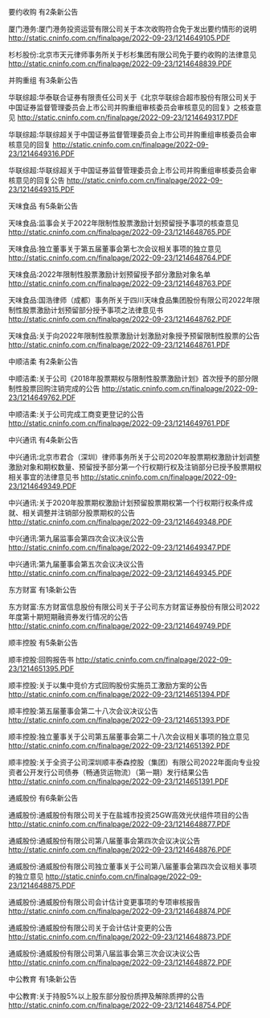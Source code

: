 要约收购 有2条新公告 

厦门港务:厦门港务投资运营有限公司关于本次收购符合免于发出要约情形的说明 http://static.cninfo.com.cn/finalpage/2022-09-23/1214649105.PDF 

杉杉股份:北京市天元律师事务所关于杉杉集团有限公司免于要约收购的法律意见 http://static.cninfo.com.cn/finalpage/2022-09-23/1214648839.PDF 

并购重组 有3条新公告 

华联综超:华泰联合证券有限责任公司关于《北京华联综合超市股份有限公司关于中国证券监督管理委员会上市公司并购重组审核委员会审核意见的回复》之核查意见 http://static.cninfo.com.cn/finalpage/2022-09-23/1214649317.PDF 

华联综超:华联综超关于中国证券监督管理委员会上市公司并购重组审核委员会审核意见的回复 http://static.cninfo.com.cn/finalpage/2022-09-23/1214649316.PDF 

华联综超:华联综超关于中国证券监督管理委员会上市公司并购重组审核委员会审核意见的回复公告 http://static.cninfo.com.cn/finalpage/2022-09-23/1214649315.PDF 

天味食品 有5条新公告 

天味食品:监事会关于2022年限制性股票激励计划预留授予事项的核查意见 http://static.cninfo.com.cn/finalpage/2022-09-23/1214648765.PDF 

天味食品:独立董事关于第五届董事会第七次会议相关事项的独立意见 http://static.cninfo.com.cn/finalpage/2022-09-23/1214648764.PDF 

天味食品:2022年限制性股票激励计划预留授予部分激励对象名单 http://static.cninfo.com.cn/finalpage/2022-09-23/1214648763.PDF 

天味食品:国浩律师（成都）事务所关于四川天味食品集团股份有限公司2022年限制性股票激励计划预留部分授予事项之法律意见书 http://static.cninfo.com.cn/finalpage/2022-09-23/1214648762.PDF 

天味食品:关于向2022年限制性股票激励计划激励对象授予预留限制性股票的公告 http://static.cninfo.com.cn/finalpage/2022-09-23/1214648761.PDF 

中顺洁柔 有2条新公告 

中顺洁柔:关于公司《2018年股票期权与限制性股票激励计划》首次授予的部分限制性股票回购注销完成的公告 http://static.cninfo.com.cn/finalpage/2022-09-23/1214649762.PDF 

中顺洁柔:关于公司完成工商变更登记的公告 http://static.cninfo.com.cn/finalpage/2022-09-23/1214649761.PDF 

中兴通讯 有4条新公告 

中兴通讯:北京市君合（深圳）律师事务所关于公司2020年股票期权激励计划调整激励对象和期权数量、预留授予部分第一个行权期行权及注销部分已授予股票期权相关事宜的法律意见书 http://static.cninfo.com.cn/finalpage/2022-09-23/1214649349.PDF 

中兴通讯:关于2020年股票期权激励计划预留股票期权第一个行权期行权条件成就、相关调整并注销部分股票期权的公告 http://static.cninfo.com.cn/finalpage/2022-09-23/1214649348.PDF 

中兴通讯:第九届监事会第四次会议决议公告 http://static.cninfo.com.cn/finalpage/2022-09-23/1214649347.PDF 

中兴通讯:第九届董事会第五次会议决议公告 http://static.cninfo.com.cn/finalpage/2022-09-23/1214649345.PDF 

东方财富 有1条新公告 

东方财富:东方财富信息股份有限公司关于子公司东方财富证券股份有限公司2022年度第十期短期融资券发行情况的公告 http://static.cninfo.com.cn/finalpage/2022-09-23/1214649749.PDF 

顺丰控股 有5条新公告 

顺丰控股:回购报告书 http://static.cninfo.com.cn/finalpage/2022-09-23/1214651395.PDF 

顺丰控股:关于以集中竞价方式回购股份实施员工激励方案的公告 http://static.cninfo.com.cn/finalpage/2022-09-23/1214651394.PDF 

顺丰控股:第五届董事会第二十八次会议决议公告 http://static.cninfo.com.cn/finalpage/2022-09-23/1214651393.PDF 

顺丰控股:独立董事关于公司第五届董事会第二十八次会议相关事项的独立意见 http://static.cninfo.com.cn/finalpage/2022-09-23/1214651392.PDF 

顺丰控股:关于全资子公司深圳顺丰泰森控股（集团）有限公司2022年面向专业投资者公开发行公司债券（畅通货运物流）（第一期）发行结果公告 http://static.cninfo.com.cn/finalpage/2022-09-23/1214651391.PDF 

通威股份 有6条新公告 

通威股份:通威股份有限公司关于在盐城市投资25GW高效光伏组件项目的公告 http://static.cninfo.com.cn/finalpage/2022-09-23/1214648877.PDF 

通威股份:通威股份有限公司第八届董事会第四次会议决议公告 http://static.cninfo.com.cn/finalpage/2022-09-23/1214648876.PDF 

通威股份:通威股份有限公司独立董事关于公司第八届董事会第四次会议相关事项的独立意见 http://static.cninfo.com.cn/finalpage/2022-09-23/1214648875.PDF 

通威股份:通威股份有限公司会计估计变更事项的专项审核报告 http://static.cninfo.com.cn/finalpage/2022-09-23/1214648874.PDF 

通威股份:通威股份有限公司关于会计估计变更的公告 http://static.cninfo.com.cn/finalpage/2022-09-23/1214648873.PDF 

通威股份:通威股份有限公司第八届监事会第三次会议决议公告 http://static.cninfo.com.cn/finalpage/2022-09-23/1214648872.PDF 

中公教育 有1条新公告 

中公教育:关于持股5%以上股东部分股份质押及解除质押的公告 http://static.cninfo.com.cn/finalpage/2022-09-23/1214648754.PDF 

